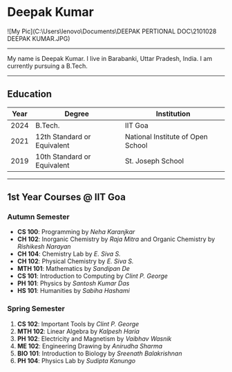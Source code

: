 # Deepak Kumar

![My Pic](C:\Users\lenovo\Documents\DEEPAK PERTIONAL DOC\2101028 DEEPAK KUMAR.JPG)

---

My name is Deepak Kumar. I live in Barabanki, Uttar Pradesh, India. I am currently pursuing a B.Tech.

---

## Education

| Year | Degree                         | Institution                         |
|------|--------------------------------|-------------------------------------|
| 2024 | B.Tech.                        | IIT Goa                             |
| 2021 | 12th Standard or Equivalent    | National Institute of Open School   |
| 2019 | 10th Standard or Equivalent    | St. Joseph School                   |

---

## 1st Year Courses @ IIT Goa

### Autumn Semester

- **CS 100**: Programming by *Neha Karanjkar*
- **CH 102**: Inorganic Chemistry by *Raja Mitra* and Organic Chemistry by *Rishikesh Narayan*
- **CH 104**: Chemistry Lab by *E. Siva S.*
- **CH 102**: Physical Chemistry by *E. Siva S.*
- **MTH 101**: Mathematics by *Sandipan De*
- **CS 101**: Introduction to Computing by *Clint P. George*
- **PH 101**: Physics by *Santosh Kumar Das*
- **HS 101**: Humanities by *Sabiha Hashami*

### Spring Semester

1. **CS 102**: Important Tools by *Clint P. George*
2. **MTH 102**: Linear Algebra by *Kalpesh Haria*
3. **PH 102**: Electricity and Magnetism by *Vaibhav Wasnik*
4. **ME 102**: Engineering Drawing by *Anirudha Sharma*
5. **BIO 101**: Introduction to Biology by *Sreenath Balakrishnan*
6. **PH 104**: Physics Lab by *Sudipta Kanungo*
